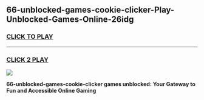 
## 66-unblocked-games-cookie-clicker-Play-Unblocked-Games-Online-26idg
<h3>
<a href="https://premium76.site?title=66-unblocked-games-cookie-clicker&ref=24A">CLICK TO PLAY</a></h3>
<hr>

<h3>
<a href="https://premium76.site?title=66-unblocked-games-cookie-clicker&ref=24A">CLICK 2 PLAY</a>
  
</h3>

<a href="https://premium76.site?title=66-unblocked-games-cookie-clicker&ref=24A"><img src="https://clearcache.store/games.png"></a>


**66-unblocked-games-cookie-clicker games unblocked: Your Gateway to Fun and Accessible Online Gaming**
